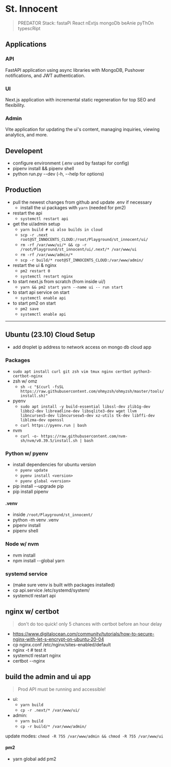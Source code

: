 # St. Innocent

> PREDATOR Stack: fastaPi React nExtjs mongoDb beAnie pyThOn typescRipt

## Applications 

### API

FastAPI application using async libraries with MongoDB, Pushover notifications, and JWT authentication.

### UI

Next.js application with incremental static regeneration for top SEO and flexibility.

### Admin

Vite application for updating the ui's content, managing inquiries, viewing analytics, and more.

## Developent

* configure environment (.env used by fastapi for config)
* pipenv install && pipenv shell
* python run.py --dev (-h, --help for options)

## Production

* pull the newest changes from github and update .env if necessary
    * install the ui packages with `yarn` (needed for pm2)
* restart the api
    * `systemctl restart api`
* get the ui/admin setup
    * `yarn build # ui also builds in cloud`
    * `scp -r .next root@ST_INNOCENTS_CLOUD:/root/Playground/st_innocent/ui/`
    * `rm -rf /var/www/ui/* && cp -r /root/Playground/st_innocent/ui/.next/* /var/www/ui`
    * `rm -rf /var/www/admin/*`
    * `scp -r build/* root@ST_INNOCENTS_CLOUD:/var/www/admin/`
* restart the ui & nginx
    * `pm2 restart 0`
    * `systemctl restart nginx`
* to start next.js from scratch (from inside ui/)
    * `yarn && pm2 start yarn --name ui -- run start`
* to start api service on start 
    * `systemctl enable api`
* to start pm2 on start 
    * `pm2 save`
    * `systemctl enable api`

---

## Ubuntu (23.10) Cloud Setup

- add droplet ip address to network access on mongo db cloud app

### Packages

- `sudo apt install curl git zsh vim tmux nginx certbot python3-certbot-nginx`
- zsh w/ omz
    - `sh -c "$(curl -fsSL https://raw.githubusercontent.com/ohmyzsh/ohmyzsh/master/tools/install.sh)"`
- pyenv
    - `sudo apt install -y build-essential libssl-dev zlib1g-dev libbz2-dev libreadline-dev libsqlite3-dev wget llvm libncurses5-dev libncursesw5-dev xz-utils tk-dev libffi-dev liblzma-dev openssl`
    - `curl https://pyenv.run | bash`
- nvm
    - `curl -o- https://raw.githubusercontent.com/nvm-sh/nvm/v0.39.5/install.sh | bash`

### Python w/ pyenv

- install dependencies for ubuntu version
    - `pyenv update`
    - `pyenv install <version>`
    - `pyenv global <version>`
- pip install --upgrade pip
- pip install pipenv

#### .venv

- inside `/root/Playground/st_innocent/`
- python -m venv .venv
- pipenv install
- pipenv shell

### Node w/ nvm

- nvm install <version>
- npm install --global yarn

### systemd service

- (make sure venv is built with packages installed)
- cp api.service /etc/systemd/system/
- systemctl restart api

## nginx w/ certbot

> don't do too quick! only 5 chances with certbot before an hour delay

- https://www.digitalocean.com/community/tutorials/how-to-secure-nginx-with-let-s-encrypt-on-ubuntu-20-04
- cp nginx.conf /etc/nginx/sites-enabled/default
- nginx -t # test it
- systemctl restart nginx
- certbot --nginx

## build the admin and ui app

> Prod API must be running and accessible!

- ui:
    - `yarn build`
    - `cp -r .next/* /var/www/ui/`
- admin:
    - `yarn build`
    - `cp -r build/* /var/www/admin/`

update modes: `chmod -R 755 /var/www/admin && chmod -R 755 /var/www/ui`

#### pm2 

- yarn global add pm2
